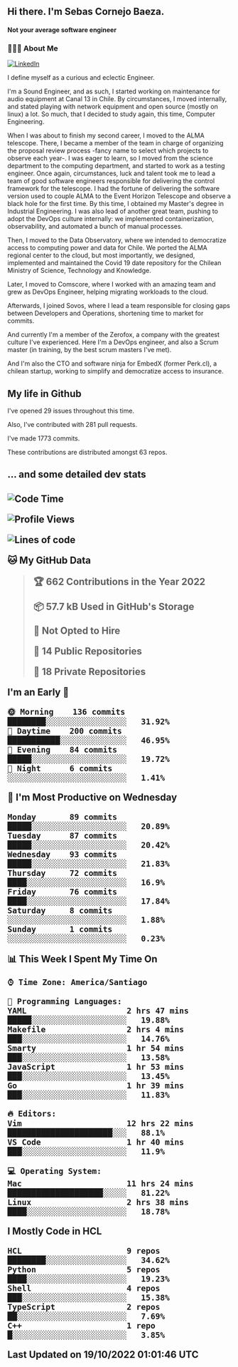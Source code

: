<h2> Hi there.  I'm Sebas Cornejo Baeza.</h2>
<h4> Not your average software engineer</h4>
<h3> 👨🏻‍💻 About Me </h3>
<a href="http://linkedin.com/in/sebastian-cornejo-baeza/"><img alt="LinkedIn" src="https://img.shields.io/badge/Sebas%20Cornejo%20-informational?style=appveyor&logo=linkedin"></a>


I define myself as a curious and eclectic Engineer.

I'm a Sound Engineer, and as such, I started working on maintenance for audio equipment at Canal 13 in Chile.
By circumstances, I moved internally, and stated playing with network equipment and open source (mostly on linux) 
a lot. So much, that I decided to study again, this time, Computer Engineering.

When I was about to finish my second career, I moved to the ALMA telescope. There, I became a member of the team
in charge of organizing the proposal review process -fancy name to select which projects to observe each year-. 
I was eager to learn, so I moved from the science department to the computing department, and started to work as 
a testing engineer. Once again, circumstances, luck and talent took me to lead a team of good software engineers 
responsible for delivering the control framework for the telescope. I had the fortune of delivering the software
version used to couple ALMA to the Event Horizon Telescope and observe a black hole for the first time.
By this time, I obtained my Master's degree in Industrial Engineering.
I was also lead of another great team, pushing to adopt the DevOps culture internally: we implemented containerization, observability, and automated a bunch of manual processes.

Then, I moved to the Data Observatory, where we intended to democratize access to computing power
and data for Chile. We ported the ALMA regional center to the cloud, but most importantly, we designed, implemented
and maintained the Covid 19 date repository for the Chilean Ministry of Science, Technology and Knowledge.

Later, I moved to Comscore, where I worked with an amazing team and grew as DevOps Engineer, helping migrating workloads to the cloud.

Afterwards, I joined Sovos, where I lead a team responsible for closing gaps between Developers and Operations, shortening time to market for commits.

And currently I'm a member of the Zerofox, a company with the greatest culture I've experienced. Here I'm a DevOps
engineer, and also a Scrum master (in training, by the best scrum masters I've met).
 
And I'm also the CTO and software ninja for EmbedX (former Perk.cl), a chilean startup, working to simplify and democratize access to insurance.

<h2> My life in Github </h2>

I've opened 29 issues throughout this time.

Also, I've contributed with 281 pull requests.

I've made 1773 commits.

These contributions are distributed amongst 63 repos.

<h2>... and some detailed dev stats<h2>

<!--START_SECTION:waka-->
![Code Time](http://img.shields.io/badge/Code%20Time-170%20hrs%2032%20mins-blue)

![Profile Views](http://img.shields.io/badge/Profile%20Views-0-blue)

![Lines of code](https://img.shields.io/badge/From%20Hello%20World%20I%27ve%20Written-542%20Thousand%20lines%20of%20code-blue)

**🐱 My GitHub Data** 

> 🏆 662 Contributions in the Year 2022
 > 
> 📦 57.7 kB Used in GitHub's Storage 
 > 
> 🚫 Not Opted to Hire
 > 
> 📜 14 Public Repositories 
 > 
> 🔑 18 Private Repositories  
 > 
**I'm an Early 🐤** 

```text
🌞 Morning    136 commits    ████████░░░░░░░░░░░░░░░░░   31.92% 
🌆 Daytime    200 commits    ███████████░░░░░░░░░░░░░░   46.95% 
🌃 Evening    84 commits     █████░░░░░░░░░░░░░░░░░░░░   19.72% 
🌙 Night      6 commits      ░░░░░░░░░░░░░░░░░░░░░░░░░   1.41%

```
📅 **I'm Most Productive on Wednesday** 

```text
Monday       89 commits     █████░░░░░░░░░░░░░░░░░░░░   20.89% 
Tuesday      87 commits     █████░░░░░░░░░░░░░░░░░░░░   20.42% 
Wednesday    93 commits     █████░░░░░░░░░░░░░░░░░░░░   21.83% 
Thursday     72 commits     ████░░░░░░░░░░░░░░░░░░░░░   16.9% 
Friday       76 commits     ████░░░░░░░░░░░░░░░░░░░░░   17.84% 
Saturday     8 commits      ░░░░░░░░░░░░░░░░░░░░░░░░░   1.88% 
Sunday       1 commits      ░░░░░░░░░░░░░░░░░░░░░░░░░   0.23%

```


📊 **This Week I Spent My Time On** 

```text
⌚︎ Time Zone: America/Santiago

💬 Programming Languages: 
YAML                     2 hrs 47 mins       █████░░░░░░░░░░░░░░░░░░░░   19.88% 
Makefile                 2 hrs 4 mins        ███░░░░░░░░░░░░░░░░░░░░░░   14.76% 
Smarty                   1 hr 54 mins        ███░░░░░░░░░░░░░░░░░░░░░░   13.58% 
JavaScript               1 hr 53 mins        ███░░░░░░░░░░░░░░░░░░░░░░   13.45% 
Go                       1 hr 39 mins        ███░░░░░░░░░░░░░░░░░░░░░░   11.83%

🔥 Editors: 
Vim                      12 hrs 22 mins      ██████████████████████░░░   88.1% 
VS Code                  1 hr 40 mins        ███░░░░░░░░░░░░░░░░░░░░░░   11.9%

💻 Operating System: 
Mac                      11 hrs 24 mins      ████████████████████░░░░░   81.22% 
Linux                    2 hrs 38 mins       ████░░░░░░░░░░░░░░░░░░░░░   18.78%

```

**I Mostly Code in HCL** 

```text
HCL                      9 repos             ████████░░░░░░░░░░░░░░░░░   34.62% 
Python                   5 repos             ████░░░░░░░░░░░░░░░░░░░░░   19.23% 
Shell                    4 repos             ███░░░░░░░░░░░░░░░░░░░░░░   15.38% 
TypeScript               2 repos             ██░░░░░░░░░░░░░░░░░░░░░░░   7.69% 
C++                      1 repo              █░░░░░░░░░░░░░░░░░░░░░░░░   3.85%

```



 Last Updated on 19/10/2022 01:01:46 UTC
<!--END_SECTION:waka-->
